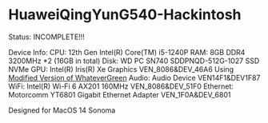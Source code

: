 # HuaweiQingYunG540-Hackintosh

Status: INCOMPLETE!!!

Device Info:
CPU: 12th Gen Intel(R) Core(TM) i5-1240P
RAM: 8GB DDR4 3200MHz \*2 (16GB in total)
Disk: WD PC SN740 SDDPNQD-512G-1027 SSD NVMe
GPU: Intel(R) Iris(R) Xe Graphics VEN_8086&DEV_46A6  Using [Modified Version of WhateverGreen](https://github.com/lshbluesky/WhateverGreen)
Audio: Audio Device VEN14F1&DEV1F87
WiFi: Intel(R) Wi-Fi 6 AX201 160MHz VEN_8086&DEV_51F0
Ethernet: Motorcomm YT6801 Gigabit Ethernet Adapter VEN_1F0A&DEV_6801

Designed for MacOS 14 Sonoma
